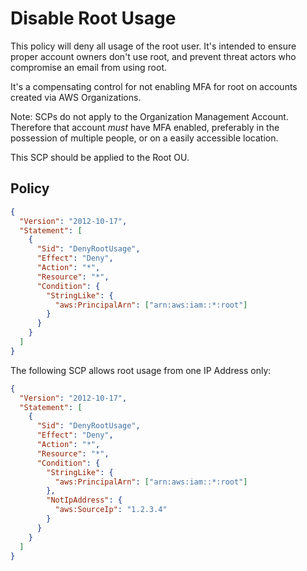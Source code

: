 # Disable Root Usage

This policy will deny all usage of the root user. It's intended to ensure proper account owners don't use root, and prevent threat actors who compromise an email from using root.

It's a compensating control for not enabling MFA for root on accounts created via AWS Organizations.

Note: SCPs do not apply to the Organization Management Account. Therefore that account _must_ have MFA enabled, preferably in the possession of multiple people, or on a easily accessible location.

This SCP should be applied to the Root OU.

## Policy
```json
{
  "Version": "2012-10-17",
  "Statement": [
    {
      "Sid": "DenyRootUsage",
      "Effect": "Deny",
      "Action": "*",
      "Resource": "*",
      "Condition": {
        "StringLike": {
          "aws:PrincipalArn": ["arn:aws:iam::*:root"]
        }
      }
    }
  ]
}
```

The following SCP allows root usage from one IP Address only:
```json
{
  "Version": "2012-10-17",
  "Statement": [
    {
      "Sid": "DenyRootUsage",
      "Effect": "Deny",
      "Action": "*",
      "Resource": "*",
      "Condition": {
        "StringLike": {
          "aws:PrincipalArn": ["arn:aws:iam::*:root"]
        },
        "NotIpAddress": {
          "aws:SourceIp": "1.2.3.4"
        }
      }
    }
  ]
}
```